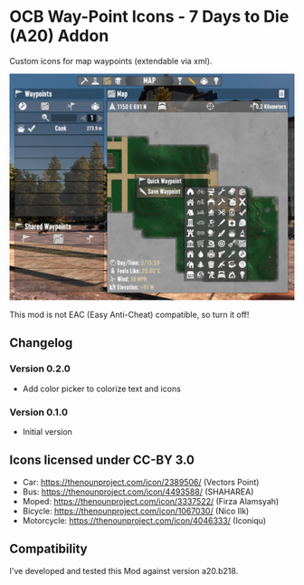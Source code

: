 # OCB Way-Point Icons - 7 Days to Die (A20) Addon

Custom icons for map waypoints (extendable via xml).

![In-Game Add Way-Point](Screens/in-game-add-waypoint.jpg)

This mod is not EAC (Easy Anti-Cheat) compatible, so turn it off!

## Changelog

### Version 0.2.0

- Add color picker to colorize text and icons

### Version 0.1.0

- Initial version

## Icons licensed under CC-BY 3.0

- Car: https://thenounproject.com/icon/2389506/ (Vectors Point)
- Bus: https://thenounproject.com/icon/4493588/ (SHAHAREA)
- Moped: https://thenounproject.com/icon/3337522/ (Firza Alamsyah)
- Bicycle: https://thenounproject.com/icon/1067030/ (Nico Ilk)
- Motorcycle: https://thenounproject.com/icon/4046333/ (Iconiqu)

## Compatibility

I've developed and tested this Mod against version a20.b218.

[1]: https://github.com/OCB7D2D/A20BepInExPreloader